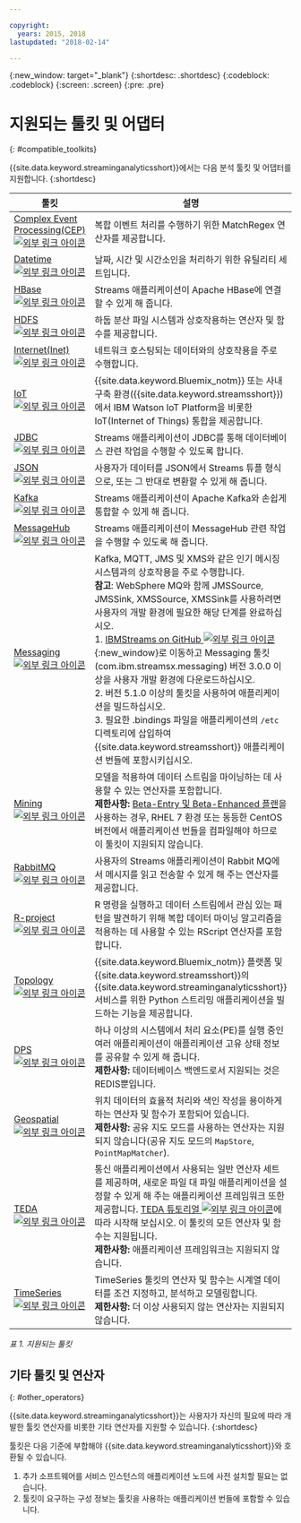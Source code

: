 ```yaml
---

copyright:
  years: 2015, 2018
lastupdated: "2018-02-14"

---
```


<!-- Attribute definitions -->
{:new_window: target="_blank"}
{:shortdesc: .shortdesc}
{:codeblock: .codeblock}
{:screen: .screen}
{:pre: .pre}

# 지원되는 툴킷 및 어댑터
{: #compatible_toolkits}

{{site.data.keyword.streaminganalyticsshort}}에서는 다음 분석 툴킷 및 어댑터를 지원합니다.
{:shortdesc}

| 툴킷                        | 설명							                  |
| --------------------------------| --------------------------|
| [Complex Event Processing(CEP) ![외부 링크 아이콘](../../icons/launch-glyph.svg "외부 링크 아이콘")](https://ibm.co/2zOwODa)    |	복합 이벤트 처리를 수행하기 위한 MatchRegex 연산자를 제공합니다.  		 |
| [Datetime ![외부 링크 아이콘](../../icons/launch-glyph.svg "외부 링크 아이콘")](https://ibmstreams.github.io/streamsx.datetime/)	|	날짜, 시간 및 시간소인을 처리하기 위한 유틸리티 세트입니다.	 |
| [HBase ![외부 링크 아이콘](../../icons/launch-glyph.svg "외부 링크 아이콘")](http://ibmstreams.github.io/streamsx.hbase/)        | Streams 애플리케이션이 Apache HBase에 연결할 수 있게 해 줍니다.	 	   |
| [HDFS ![외부 링크 아이콘](../../icons/launch-glyph.svg "외부 링크 아이콘")](http://ibmstreams.github.io/streamsx.hdfs/)          | 하둡 분산 파일 시스템과 상호작용하는 연산자 및 함수를 제공합니다.	|
| [Internet(Inet) ![외부 링크 아이콘](../../icons/launch-glyph.svg "외부 링크 아이콘")](http://ibmstreams.github.io/streamsx.inet)|  네트워크 호스팅되는 데이터와의 상호작용을 주로 수행합니다.				       |
| [IoT ![외부 링크 아이콘](../../icons/launch-glyph.svg "외부 링크 아이콘")](http://ibmstreams.github.io/streamsx.iot/)            | {{site.data.keyword.Bluemix_notm}} 또는 사내 구축 환경({{site.data.keyword.streamsshort}})에서 IBM Watson IoT Platform을 비롯한 IoT(Internet of Things) 통합을 제공합니다. |
| [JDBC ![외부 링크 아이콘](../../icons/launch-glyph.svg "외부 링크 아이콘")](http://ibmstreams.github.io/streamsx.jdbc/)          | Streams 애플리케이션이 JDBC를 통해 데이터베이스 관련 작업을 수행할 수 있도록 합니다.		   |
| [JSON ![외부 링크 아이콘](../../icons/launch-glyph.svg "외부 링크 아이콘")](http://ibmstreams.github.io/streamsx.json/)          | 사용자가 데이터를 JSON에서 Streams 튜플 형식으로, 또는 그 반대로 변환할 수 있게 해 줍니다.   		|
| [Kafka ![외부 링크 아이콘](../../icons/launch-glyph.svg "외부 링크 아이콘")](https://ibmstreams.github.io/streamsx.kafka/)       | Streams 애플리케이션이 Apache Kafka와 손쉽게 통합할 수 있게 해 줍니다. 	 |
| [MessageHub ![외부 링크 아이콘](../../icons/launch-glyph.svg "외부 링크 아이콘")](https://ibmstreams.github.io/streamsx.messagehub/) | Streams 애플리케이션이 MessageHub 관련 작업을 수행할 수 있도록 해 줍니다.			     |
| [Messaging ![외부 링크 아이콘](../../icons/launch-glyph.svg "외부 링크 아이콘")](https://ibmstreams.github.io/streamsx.messaging/)   |  	Kafka, MQTT, JMS 및 XMS와 같은 인기 메시징 시스템과의 상호작용을 주로 수행합니다.	<br>**참고**: WebSphere MQ와 함께 JMSSource, JMSSink, XMSSource, XMSSink를 사용하려면 사용자의 개발 환경에 필요한 해당 단계를 완료하십시오. <br>1. [IBMStreams on GitHub ![외부 링크 아이콘](../../icons/launch-glyph.svg "외부 링크 아이콘")](https://github.com/IBMStreams){:new_window}로 이동하고 Messaging 툴킷(com.ibm.streamsx.messaging) 버전 3.0.0 이상을 사용자 개발 환경에 다운로드하십시오.<br>2. 버전 5.1.0 이상의 툴킷을 사용하여 애플리케이션을 빌드하십시오.<br>3. 필요한 .bindings 파일을 애플리케이션의 `/etc` 디렉토리에 삽입하여 {{site.data.keyword.streamsshort}} 애플리케이션 번들에 포함시키십시오.	    |
| [Mining ![외부 링크 아이콘](../../icons/launch-glyph.svg "외부 링크 아이콘")](https://ibm.co/2y3i5au)              	   	            |  모델을 적용하여 데이터 스트림을 마이닝하는 데 사용할 수 있는 연산자를 포함합니다. <br> **제한사항:** [Beta-Entry 및 Beta-Enhanced 플랜](/docs/services/StreamingAnalytics/beta_plans.html)을 사용하는 경우, RHEL 7 환경 또는 동등한 CentOS 버전에서 애플리케이션 번들을 컴파일해야 하므로 이 툴킷이 지원되지 않습니다.|
| [RabbitMQ ![외부 링크 아이콘](../../icons/launch-glyph.svg "외부 링크 아이콘")](https://ibmstreams.github.io/streamsx.rabbitmq/)     |  사용자의 Streams 애플리케이션이 Rabbit MQ에서 메시지를 읽고 전송할 수 있게 해 주는 연산자를 제공합니다.  |
| [R-project ![외부 링크 아이콘](../../icons/launch-glyph.svg "외부 링크 아이콘")](https://ibm.co/2h7D9lu)          	   	              |   R 명령을 실행하고 데이터 스트림에서 관심 있는 패턴을 발견하기 위해 복합 데이터 마이닝 알고리즘을 적용하는 데 사용할 수 있는 RScript 연산자를 포함합니다.			     |
| [Topology ![외부 링크 아이콘](../../icons/launch-glyph.svg "외부 링크 아이콘")](http://ibmstreams.github.io/streamsx.topology/)      |  {{site.data.keyword.Bluemix_notm}} 플랫폼 및 {{site.data.keyword.streamsshort}}의 {{site.data.keyword.streaminganalyticsshort}} 서비스를 위한 Python 스트리밍 애플리케이션을 빌드하는 기능을 제공합니다.		     |
| [DPS ![외부 링크 아이콘](../../icons/launch-glyph.svg "외부 링크 아이콘")](http://ibmstreams.github.io/streamsx.dps/) |	 하나 이상의 시스템에서 처리 요소(PE)를 실행 중인 여러 애플리케이션이 애플리케이션 고유 상태 정보를 공유할 수 있게 해 줍니다.<br>**제한사항:** 데이터베이스 백엔드로서 지원되는 것은 REDIS뿐입니다.	| 	 	 	
| [Geospatial ![외부 링크 아이콘](../../icons/launch-glyph.svg "외부 링크 아이콘")](https://ibm.co/2h9x0VR) 	     |	위치 데이터의 효율적 처리와 색인 작성을 용이하게 하는 연산자 및 함수가 포함되어 있습니다.<br>**제한사항:** 공유 지도 모드를 사용하는 연산자는 지원되지 않습니다(공유 지도 모드의 `MapStore`, `PointMapMatcher`).		 |
| [TEDA ![외부 링크 아이콘](../../icons/launch-glyph.svg "외부 링크 아이콘")](https://ibm.co/2z9DS00)	   | 	통신 애플리케이션에서 사용되는 일반 연산자 세트를 제공하며, 새로운 파일 대 파일 애플리케이션을 설정할 수 있게 해 주는 애플리케이션 프레임워크 또한 제공합니다. [TEDA 튜토리얼 ![외부 링크 아이콘](../../icons/launch-glyph.svg "외부 링크 아이콘")](http://ibmstreams.github.io/streamsx.tutorial.teda/)에 따라 시작해 보십시오. 이 툴킷의 모든 연산자 및 함수는 지원됩니다. <br>**제한사항:** 애플리케이션 프레임워크는 지원되지 않습니다.	 	 |
| [TimeSeries ![외부 링크 아이콘](../../icons/launch-glyph.svg "외부 링크 아이콘")](https://ibm.co/2zEPILZ)	 	  | TimeSeries 툴킷의 연산자 및 함수는 시계열 데이터를 조건 지정하고, 분석하고 모델링합니다. <br>**제한사항:** 더 이상 사용되지 않는 연산자는 지원되지 않습니다.	   |

*표 1. 지원되는 툴킷*

## 기타 툴킷 및 연산자
{: #other_operators}

{{site.data.keyword.streaminganalyticsshort}}는 사용자가 자신의 필요에 따라 개발한 툴킷 연산자를 비롯한 기타 연산자를 지원할 수 있습니다.
{:shortdesc}

툴킷은 다음 기준에 부합해야 {{site.data.keyword.streaminganalyticsshort}}와 호환될 수 있습니다.

1. 추가 소프트웨어를 서비스 인스턴스의 애플리케이션 노드에 사전 설치할 필요는 없습니다.
2. 툴킷이 요구하는 구성 정보는 툴킷을 사용하는 애플리케이션 번들에 포함할 수 있습니다.
